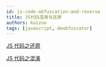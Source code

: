 ```yaml
---
id: js-code-obfuscation-and-reverse
title: JS代码混淆与还原
authors: kuizuo
tags: [javascript, deobfuscator]
---
```


<!-- truncate -->

[JS 代码之还原](/js/JS代码之还原)

[JS 代码之混淆](/js/JS代码之混淆)
